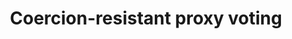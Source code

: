 ---
title: "Coercion-resistant proxy voting"
collection: publications
permalink: /publications/2017-11-Coercion-resistant-proxy-voting
venue: 'Computers &amp; Security'
paperurl: 'https://doi.org/10.1016/j.cose.2017.06.007'
citation: ' Oksana Kulyk,  Stephan Neumann,  Karola Marky,  <b>Jurlind Budurushi</b>,  Melanie Volkamer, &quot;Coercion-resistant proxy voting.&quot; Computers &amp;amp; Security'
---
